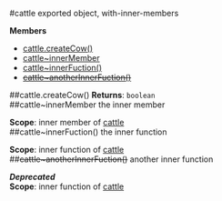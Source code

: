 <a name="module_cattle"></a>
#cattle
exported object, with-inner-members

**Members**

* [cattle.createCow()](#module_cattle.createCow)
* [cattle~innerMember](#module_cattle.innerMember)
* [cattle~innerFuction()](#module_cattle.innerFuction)
* [~~cattle~anotherInnerFuction()~~](#module_cattle.anotherInnerFuction)

<a name="module_cattle.createCow"></a>
##cattle.createCow()
**Returns**: `boolean`  
<a name="module_cattle.innerMember"></a>
##cattle~innerMember
the inner member

**Scope**: inner member of [cattle](#module_cattle)  
<a name="module_cattle.innerFuction"></a>
##cattle~innerFuction()
the inner function

**Scope**: inner function of [cattle](#module_cattle)  
<a name="module_cattle.anotherInnerFuction"></a>
##~~cattle~anotherInnerFuction()~~
another inner function

***Deprecated***  
**Scope**: inner function of [cattle](#module_cattle)  
